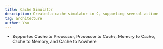 ```yaml
---
title: Cache Simulator
description: Created a cache simulator in C, supporting several actions
tag: architecture
author: You
---
```


- Supported Cache to Processor, Processor to Cache, Memory to Cache, Cache to Memory, and Cache to Nowhere